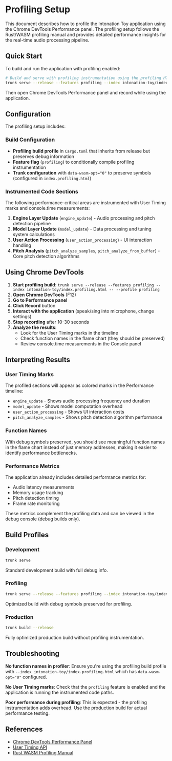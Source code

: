 # Profiling Setup

This document describes how to profile the Intonation Toy application using the Chrome DevTools Performance panel. The profiling setup follows the Rust/WASM profiling manual and provides detailed performance insights for the real-time audio processing pipeline.

## Quick Start

To build and run the application with profiling enabled:

```bash
# Build and serve with profiling instrumentation using the profiling HTML file
trunk serve --release --features profiling --index intonation-toy/index.profiling.html -- --profile profiling
```

Then open Chrome DevTools Performance panel and record while using the application.

## Configuration

The profiling setup includes:

### Build Configuration

- **Profiling build profile** in `Cargo.toml` that inherits from release but preserves debug information
- **Feature flag** (`profiling`) to conditionally compile profiling instrumentation
- **Trunk configuration** with `data-wasm-opt="0"` to preserve symbols (configured in `index.profiling.html`)

### Instrumented Code Sections

The following performance-critical areas are instrumented with User Timing marks and console.time measurements:

1. **Engine Layer Update** (`engine_update`) - Audio processing and pitch detection pipeline
2. **Model Layer Update** (`model_update`) - Data processing and tuning system calculations  
3. **User Action Processing** (`user_action_processing`) - UI interaction handling
4. **Pitch Analysis** (`pitch_analyze_samples`, `pitch_analyze_from_buffer`) - Core pitch detection algorithms

## Using Chrome DevTools

1. **Start profiling build**: `trunk serve --release --features profiling --index intonation-toy/index.profiling.html -- --profile profiling`
2. **Open Chrome DevTools** (F12)
3. **Go to Performance panel**
4. **Click Record** button
5. **Interact with the application** (speak/sing into microphone, change settings)
6. **Stop recording** after 10-30 seconds
7. **Analyze the results**:
   - Look for the User Timing marks in the timeline
   - Check function names in the flame chart (they should be preserved)
   - Review console.time measurements in the Console panel

## Interpreting Results

### User Timing Marks

The profiled sections will appear as colored marks in the Performance timeline:
- `engine_update` - Shows audio processing frequency and duration
- `model_update` - Shows model computation overhead
- `user_action_processing` - Shows UI interaction costs
- `pitch_analyze_samples` - Shows pitch detection algorithm performance

### Function Names

With debug symbols preserved, you should see meaningful function names in the flame chart instead of just memory addresses, making it easier to identify performance bottlenecks.

### Performance Metrics

The application already includes detailed performance metrics for:
- Audio latency measurements
- Memory usage tracking  
- Pitch detection timing
- Frame rate monitoring

These metrics complement the profiling data and can be viewed in the debug console (debug builds only).

## Build Profiles

### Development
```bash
trunk serve
```
Standard development build with full debug info.

### Profiling  
```bash
trunk serve --release --features profiling --index intonation-toy/index.profiling.html -- --profile profiling
```
Optimized build with debug symbols preserved for profiling.

### Production
```bash
trunk build --release
```
Fully optimized production build without profiling instrumentation.

## Troubleshooting

**No function names in profiler**: Ensure you're using the profiling build profile with `--index intonation-toy/index.profiling.html` which has `data-wasm-opt="0"` configured.

**No User Timing marks**: Check that the `profiling` feature is enabled and the application is running the instrumented code paths.

**Poor performance during profiling**: This is expected - the profiling instrumentation adds overhead. Use the production build for actual performance testing.

## References

- [Chrome DevTools Performance Panel](https://developers.google.com/web/tools/chrome-devtools/evaluate-performance)
- [User Timing API](https://developer.mozilla.org/en-US/docs/Web/API/User_Timing_API)
- [Rust WASM Profiling Manual](./rust_wasm_profiling_manual.md)
